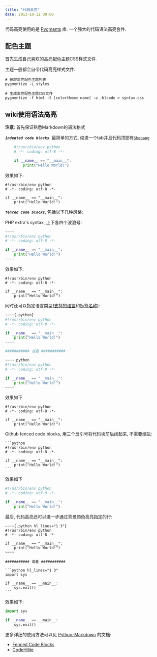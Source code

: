 ```yaml
---
title: "代码高亮"
date: 2013-10-12 00:00
---
```


代码高亮使用的是 [Pygments](http://pygments.org/) 库. 一个强大的代码语法高亮套件.

## 配色主题 ##

首先生成自己喜欢的高亮配色主题CSS样式文件.

主题一般都会自带代码高亮样式文件.

	# 获取高亮配色主题列表
	pygmentize -L styles

	# 生成高亮配色主题CSS文件
	pygmentize -f html -S [colortheme name] -a .hlcode > syntax.css

## wiki使用语法高亮 ##

**注意**: 首先保证熟悉Markdown的语法格式


***`indented code blocks`***. 最简单的方式, 缩进一个tab并且代码顶部有[`Shebang`](https://en.wikipedia.org/wiki/Shebang\_(Unix)):

```python
	#!/usr/bin/env python
	# -*- coding: utf-8 -*-

	if __name__ == "__main__":
		print("Hello World!")
```

效果如下:

	#!/usr/bin/env python
	# -*- coding: utf-8 -*-

	if __name__ == "__main__":
		print("Hello World!")

***`fenced code blocks`***, 包括以下几种风格:

PHP extra's syntax, 上下各四个波浪号:

```python
~~~~
#!/usr/bin/env python
# -*- coding: utf-8 -*-

if __name__ == "__main__":
	print("Hello World!")
~~~~
```

效果如下:

~~~~
#!/usr/bin/env python
# -*- coding: utf-8 -*-

if __name__ == "__main__":
	print("Hello World!")
~~~~

同时还可以指定语言类型([支持的语言](http://pygments.org/languages/)和[标签名称](http://pygments.org/docs/lexers/)):

```python
~~~~{.python}
#!/usr/bin/env python
# -*- coding: utf-8 -*-

if __name__ == "__main__":
	print("Hello World!")
~~~~

########### 或者 ###########

~~~~.python
#!/usr/bin/env python
# -*- coding: utf-8 -*-

if __name__ == "__main__":
	print("Hello World!")
~~~~
```

效果如下

~~~~{.python}
#!/usr/bin/env python
# -*- coding: utf-8 -*-

if __name__ == "__main__":
	print("Hello World!")
~~~~

Github fenced code blocks, 用三个反引号将代码块前后阔起来, 不需要缩进:

	```python
	#!/usr/bin/env python
	# -*- coding: utf-8 -*-

	if __name__ == "__main__":
		print("Hello World!")
	```

效果如下

```python
#!/usr/bin/env python
# -*- coding: utf-8 -*-

if __name__ == "__main__":
	print("Hello World!")
```

最后, 代码高亮还可以进一步通过背景颜色高亮指定的行:

	~~~~{.python hl_lines="1 3"}
	#!/usr/bin/env python
	# -*- coding: utf-8 -*-

	if __name__ == "__main__":
		print("Hello World!")
	~~~~

	########### 或者 ###########

	```python hl_lines="1 3"
	import sys

	if __name__ == __main__:
		sys.exit()
	```

效果如下:

```python hl_lines="1 3"
import sys

if __name__ == __main__:
	sys.exit()
```

更多详细的使用方法可以见 [Python-Markdown](https://pythonhosted.org/Markdown/) 的文档:

* [Fenced Code Blocks](https://pythonhosted.org/Markdown/extensions/fenced_code_blocks.html)
* [CodeHilite](https://pythonhosted.org/Markdown/extensions/code_hilite.html)
